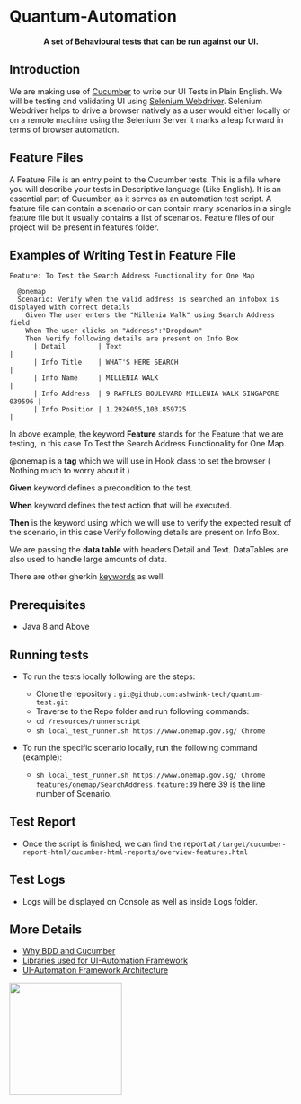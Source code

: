 # Quantum-Automation

<p align="center">
<b>A set of Behavioural tests that can be run against our UI.</b>
</p>

## Introduction
We are making use of [Cucumber](https://cucumber.io/) to write our UI Tests in Plain English. We will be testing and validating UI using [Selenium Webdriver](https://www.seleniumhq.org/projects/webdriver/). Selenium Webdriver helps to drive a browser natively as a user would either locally or on a remote machine using the Selenium Server it marks a leap forward in terms of browser automation.

## Feature Files
A Feature File is an entry point to the Cucumber tests. This is a file where you will describe your tests in Descriptive language (Like English). It is an essential part of Cucumber, as it serves as an automation test script. A feature file can contain a scenario or can contain many scenarios in a single feature file but it usually contains a list of scenarios. Feature files of our project will be present in features folder.

## Examples of Writing Test in Feature File

```gherkin
Feature: To Test the Search Address Functionality for One Map

  @onemap
  Scenario: Verify when the valid address is searched an infobox is displayed with correct details
    Given The user enters the "Millenia Walk" using Search Address field
    When The user clicks on "Address":"Dropdown"
    Then Verify following details are present on Info Box
      | Detail        | Text                                               |
      | Info Title    | WHAT'S HERE SEARCH                                 |
      | Info Name     | MILLENIA WALK                                      |
      | Info Address  | 9 RAFFLES BOULEVARD MILLENIA WALK SINGAPORE 039596 |
      | Info Position | 1.2926055,103.859725                               |

 ```

In above example, the keyword **Feature** stands for the Feature that we are testing, in this case To Test the Search Address Functionality for One Map.

@onemap is a **tag** which we will use in Hook class to set the browser  ( Nothing much to worry about it )

**Given** keyword defines a precondition to the test.

**When** keyword defines the test action that will be executed.

**Then** is the keyword using which we will use to verify the expected result of the scenario, in this case Verify following details are present on Info Box.

We are passing the **data table** with headers Detail and Text. DataTables are also used to handle large amounts of data.

There are other gherkin [keywords](https://cucumber.io/docs/gherkin/reference/#keywords) as well. 

## Prerequisites
  * Java 8 and Above

## Running tests

 * To run the tests locally following are the steps:
   * Clone the repository : `git@github.com:ashwink-tech/quantum-test.git`
   * Traverse to the Repo folder and run following commands:
   * `cd /resources/runnerscript`
   * `sh local_test_runner.sh https://www.onemap.gov.sg/ Chrome`
 
 * To run the specific scenario locally, run the following command (example):
   * `sh local_test_runner.sh https://www.onemap.gov.sg/ Chrome features/onemap/SearchAddress.feature:39`
  here 39 is the line number of Scenario.
    
## Test Report

* Once the script is finished, we can find the report at `/target/cucumber-report-html/cucumber-html-reports/overview-features.html`
 
## Test Logs
* Logs will be displayed on Console as well as inside Logs folder.


## More Details
* [Why BDD and Cucumber](https://ashwink-tech.notion.site/Why-BDD-and-Cucumber-b63aa7a9b692473bae3e5c8759f97755?pvs=4)
* [Libraries used for UI-Automation Framework](https://ashwink-tech.notion.site/Libraries-Used-24537d5c9206467fa653bc49726534bc?pvs=4)
* [UI-Automation Framework Architecture](https://ashwink-tech.notion.site/Framework-Architecture-0b0bdd96ec454e6f9d277e584ea8e89b?pvs=4)

 <img src="https://media.giphy.com/media/xT1R9Q12FdPq0Bm4yk/giphy.gif" height="200" align="middle">
